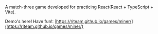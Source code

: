A match-three game developed for practicing React(React + TypeScript + Vite).

Demo's here! Have fun!: [https://riteam.github.io/games/miner/](https://riteam.github.io/games/miner/)


